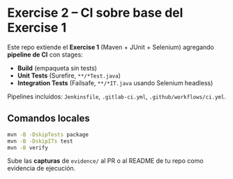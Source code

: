 
# Exercise 2 – CI sobre base del Exercise 1

Este repo extiende el **Exercise 1** (Maven + JUnit + Selenium) agregando **pipeline de CI** con stages:
- **Build** (empaqueta sin tests)
- **Unit Tests** (Surefire, `**/*Test.java`)
- **Integration Tests** (Failsafe, `**/*IT.java` usando Selenium headless)

Pipelines incluidos: `Jenkinsfile`, `.gitlab-ci.yml`, `.github/workflows/ci.yml`.

## Comandos locales
```bash
mvn -B -DskipTests package
mvn -B -DskipITs test
mvn -B verify
```
Sube las **capturas** de `evidence/` al PR o al README de tu repo como evidencia de ejecución.
